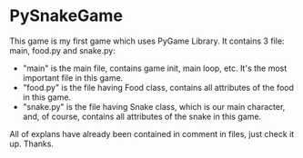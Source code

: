 # PySnakeGame

This game is my first game which uses PyGame Library.
It contains 3 file: main, food.py and snake.py:
- "main" is the main file, contains game init, main loop, etc. It's the most important file in this game.
- "food.py" is the file having Food class, contains all attributes of the food in this game.
- "snake.py" is the file having Snake class, which is our main character, and, of course, contains all attributes of the snake in this game.

All of explans have already been contained in comment in files, just check it up.
Thanks.
